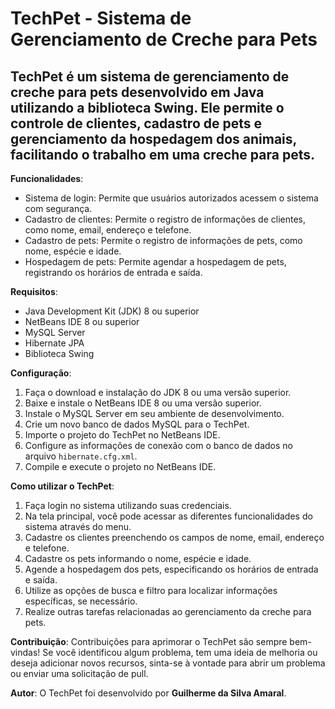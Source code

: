 # TechPet - Sistema de Gerenciamento de Creche para Pets

## TechPet é um sistema de gerenciamento de creche para pets desenvolvido em Java utilizando a biblioteca Swing. Ele permite o controle de clientes, cadastro de pets e gerenciamento da hospedagem dos animais, facilitando o trabalho em uma creche para pets.

**Funcionalidades**:
- Sistema de login: Permite que usuários autorizados acessem o sistema com segurança.
- Cadastro de clientes: Permite o registro de informações de clientes, como nome, email, endereço e telefone.
- Cadastro de pets: Permite o registro de informações de pets, como nome, espécie e idade.
- Hospedagem de pets: Permite agendar a hospedagem de pets, registrando os horários de entrada e saída.

**Requisitos**:
- Java Development Kit (JDK) 8 ou superior
- NetBeans IDE 8 ou superior
- MySQL Server
- Hibernate JPA
- Biblioteca Swing

**Configuração**:
1. Faça o download e instalação do JDK 8 ou uma versão superior.
2. Baixe e instale o NetBeans IDE 8 ou uma versão superior.
3. Instale o MySQL Server em seu ambiente de desenvolvimento.
4. Crie um novo banco de dados MySQL para o TechPet.
5. Importe o projeto do TechPet no NetBeans IDE.
6. Configure as informações de conexão com o banco de dados no arquivo `hibernate.cfg.xml`.
7. Compile e execute o projeto no NetBeans IDE.

**Como utilizar o TechPet**:
1. Faça login no sistema utilizando suas credenciais.
2. Na tela principal, você pode acessar as diferentes funcionalidades do sistema através do menu.
3. Cadastre os clientes preenchendo os campos de nome, email, endereço e telefone.
4. Cadastre os pets informando o nome, espécie e idade.
5. Agende a hospedagem dos pets, especificando os horários de entrada e saída.
6. Utilize as opções de busca e filtro para localizar informações específicas, se necessário.
7. Realize outras tarefas relacionadas ao gerenciamento da creche para pets.

**Contribuição**:
Contribuições para aprimorar o TechPet são sempre bem-vindas! Se você identificou algum problema, tem uma ideia de melhoria ou deseja adicionar novos recursos, sinta-se à vontade para abrir um problema ou enviar uma solicitação de pull.

**Autor**:
O TechPet foi desenvolvido por **Guilherme da Silva Amaral**.



